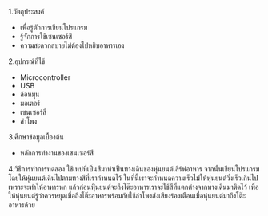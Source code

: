 1.วัตถุประสงค์
- เพื่อรู้ตักการเขียนโปรแกรม
- รู้จักการใช้เซนเซอร์สี
- ความสะดวกสบายไม่ต้องไปหยิบอาหารเอง

2.อุปกรณ์ที่ใช้
- Microcontroller
- USB
- ล้อหมุน
- มอเตอร์
- เซนเซอร์สี
- ลำโพง

3.ศึกษาข้อมูลเบื้องต้น
- หลักการทำงานของเซนเซอร์สี

4.วิธีการทำการทดลอง
ใช้เทปที่เป็นสีมาทำเป็นทางเดินของหุ่นยนต์เสิร์ฟอาหาร จากนั้นเขียนโปรแกรมโดยให้หุ่นยนต์เดินไปตามทางสีที่เรากำหนดไว้ ในที่นี้เราจะกำหนดความเร็วไม่ให้หุ่นยนต์วิ่งเร็วเกินไปเพราะจะทำให้อาหารหก แล้วก่อนทีุ่่นยนต์จะถึงโต๊ะอาหารเราจะใช้สีที่แตกต่างจากทางเดินมาติดไว้ เพื่อให้หุ่นยนต์รู้ว่าควรหยุดเมื่อถึงโต๊ะอาหารพร้อมกับใช้ลำโพงส่งเสียงร้องเตือนเมื่อหุ่นยนต์มาถึงโต๊ะอาหารด้วย
